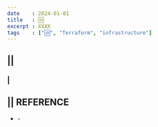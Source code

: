 ```yaml
---
date    : 2024-01-01
title   : 🆔 
excerpt : XXXX
tags    : ["🆔", "Terraform", "infrastructure"]
---
```


## || 
### |

## || REFERENCE
- []() -